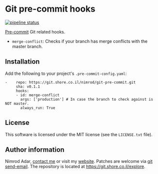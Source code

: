 # Git pre-commit hooks

 [![pipeline status](https://git.shore.co.il/nimrod/git-pre-commit/badges/master/pipeline.svg)](https://git.shore.co.il/nimrod/git-pre-commit/-/commits/master)

[Pre-commit](http://pre-commit.com/) Git related hooks.

- `merge-conflict`: Checks if your branch has merge conflicts with the master
  branch.

## Installation

Add the following to your project's `.pre-commit-config.yaml`:

    -    repo: https://git.shore.co.il/nimrod/git-pre-commit.git
         sha: v0.1.1
         hooks:
         - id: merge-conflict
           args: ['production'] # In case the branch to check against is NOT master.
           always_run: True

## License

This software is licensed under the MIT license (see the `LICENSE.txt` file).

## Author information

Nimrod Adar, [contact me](mailto:nimrod@shore.co.il) or visit my
[website](https://www.shore.co.il/). Patches are welcome via [git
send-email](http://git-scm.com/book/en/v2/Git-Commands-Email). The repository is
located at <https://git.shore.co.il/explore>.
